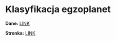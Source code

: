 # Klasyfikacja egzoplanet
  
**Dane:** [LINK](https://www.kaggle.com/datasets/shivamb/all-exoplanets-dataset)

**Stronka:** [LINK](https://projekt-magisterski-2024.onrender.com)
